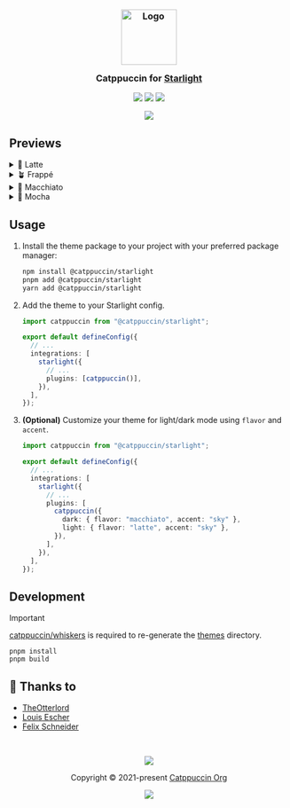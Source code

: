 <h3 align="center">
	<img src="https://raw.githubusercontent.com/catppuccin/catppuccin/main/assets/logos/exports/1544x1544_circle.png" width="100" alt="Logo"/><br/>
	<img src="https://raw.githubusercontent.com/catppuccin/catppuccin/main/assets/misc/transparent.png" height="30" width="0px"/>
	Catppuccin for <a href="https://github.com/withastro/starlight">Starlight</a>
	<img src="https://raw.githubusercontent.com/catppuccin/catppuccin/main/assets/misc/transparent.png" height="30" width="0px"/>
</h3>

<p align="center">
	<a href="https://github.com/catppuccin/starlight/stargazers"><img src="https://img.shields.io/github/stars/catppuccin/starlight?colorA=363a4f&colorB=b7bdf8&style=for-the-badge"></a>
	<a href="https://github.com/catppuccin/starlight/issues"><img src="https://img.shields.io/github/issues/catppuccin/starlight?colorA=363a4f&colorB=f5a97f&style=for-the-badge"></a>
	<a href="https://github.com/catppuccin/starlight/contributors"><img src="https://img.shields.io/github/contributors/catppuccin/starlight?colorA=363a4f&colorB=a6da95&style=for-the-badge"></a>
</p>

<p align="center">
  <img src="https://raw.githubusercontent.com/catppuccin/starlight/main/assets/preview.webp"/>
</p>

## Previews

<details>
<summary>🌻 Latte</summary>
<img src="https://raw.githubusercontent.com/catppuccin/starlight/main/assets/latte.webp"/>
</details>
<details>
<summary>🪴 Frappé</summary>
<img src="https://raw.githubusercontent.com/catppuccin/starlight/main/assets/frappe.webp"/>
</details>
<details>
<summary>🌺 Macchiato</summary>
<img src="https://raw.githubusercontent.com/catppuccin/starlight/main/assets/macchiato.webp"/>
</details>
<details>
<summary>🌿 Mocha</summary>
<img src="https://raw.githubusercontent.com/catppuccin/starlight/main/assets/mocha.webp"/>
</details>

## Usage

1. Install the theme package to your project with your preferred package manager:

   ```sh
   npm install @catppuccin/starlight
   pnpm add @catppuccin/starlight
   yarn add @catppuccin/starlight
   ```

2. Add the theme to your Starlight config.

   ```ts
   import catppuccin from "@catppuccin/starlight";

   export default defineConfig({
     // ...
     integrations: [
       starlight({
         // ...
         plugins: [catppuccin()],
       }),
     ],
   });
   ```

3. **(Optional)** Customize your theme for light/dark mode using `flavor` and `accent`.

   ```ts
   import catppuccin from "@catppuccin/starlight";

   export default defineConfig({
     // ...
     integrations: [
       starlight({
         // ...
         plugins: [
           catppuccin({
             dark: { flavor: "macchiato", accent: "sky" },
             light: { flavor: "latte", accent: "sky" },
           }),
         ],
       }),
     ],
   });
   ```

## Development

> [!IMPORTANT]  
> [catppuccin/whiskers](https://github.com/catppuccin/whiskers) is required to re-generate the [themes](packages/catppuccin-starlight/themes) directory.

```shell
pnpm install
pnpm build
```

## 💝 Thanks to

- [TheOtterlord](https://github.com/TheOtterlord)
- [Louis Escher](https://github.com/louisescher)
- [Felix Schneider](https://github.com/trueberryless)

&nbsp;

<p align="center">
	<img src="https://raw.githubusercontent.com/catppuccin/catppuccin/main/assets/footers/gray0_ctp_on_line.svg?sanitize=true" />
</p>

<p align="center">
	Copyright &copy; 2021-present <a href="https://github.com/catppuccin" target="_blank">Catppuccin Org</a>
</p>

<p align="center">
	<a href="https://github.com/catppuccin/catppuccin/blob/main/LICENSE"><img src="https://img.shields.io/static/v1.svg?style=for-the-badge&label=License&message=MIT&logoColor=d9e0ee&colorA=363a4f&colorB=b7bdf8"/></a>
</p>
